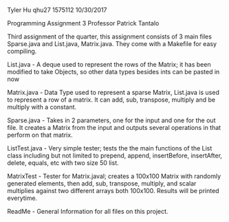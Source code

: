 Tyler Hu
qhu27
1575112
10/30/2017

Programming Assignment 3 Professor Patrick Tantalo

Third assignment of the quarter, this assignment consists of 3 main files Sparse.java and List.java, Matrix.java. They come with a Makefile for easy compiling.

List.java - A deque used to represent the rows of the Matrix; it has been modified to take Objects, so other data types besides ints can be pasted in now

Matrix.java - Data Type used to represent a sparse Matrix, List.java is used to represent a row of a matrix. It can add, sub, transpose, multiply and be multiply with a constant. 

Sparse.java - Takes in 2 parameters, one for the input and one for the out file. It creates a Matrix from the input and outputs several operations in that perform on that matrix.

ListTest.java - Very simple tester; tests the the main functions of the List class including but not limited to prepend, append, insertBefore, insertAfter, delete, equals, etc with two size 50 list.

MatrixTest - Tester for Matrix.javal; creates a 100x100 Matrix with randomly generated elements, then add, sub, transpose, multiply, and scalar multiplies against two different arrays both 100x100. Results will be printed everytime.

ReadMe - General Information for all files on this project.

